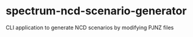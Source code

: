 # spectrum-ncd-scenario-generator
CLI application to generate NCD scenarios by modifying PJNZ files
